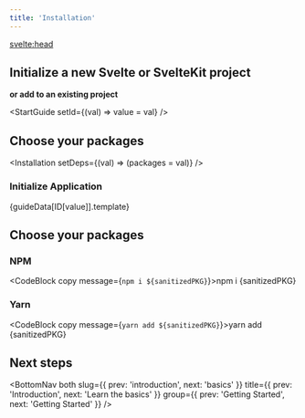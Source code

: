 ```yaml
---
title: 'Installation'
---
```


<svelte:head>
  <title>Installation - SvelteUI</title>
</svelte:head>

<script>
	import { CodeBlock, MinorHeading, NextSteps, Installation, StartGuide, BottomNav } from '$lib/components'
	import { STARTGUIDE_DATA as guideData, ID } from '$lib/components/mainpages/GettingStarted/Guides/data'

	let packages = ["@svelteuidev/core", "@svelteuidev/composables"];
    let value = 'kit'
	$: sanitizedPKG = packages || ["@svelteuidev/core", "@svelteuidev/composables"].join(' ')
</script>

<MinorHeading title="Installation" />

## Initialize a new Svelte or SvelteKit project

**or add to an existing project**

<StartGuide setId={(val) => value = val} />

## Choose your packages

<Installation setDeps={(val) => (packages = val)} />

### Initialize Application

<CodeBlock copy message={guideData[ID[value]].template}>
	{guideData[ID[value]].template}
</CodeBlock>

## Choose your packages

### NPM

<CodeBlock copy message={`npm i ${sanitizedPKG}`}>npm i {sanitizedPKG}</CodeBlock>

### Yarn

<CodeBlock copy message={`yarn add ${sanitizedPKG}`}>yarn add {sanitizedPKG}</CodeBlock>

## Next steps

<NextSteps />

<BottomNav
both
slug={{ prev: 'introduction', next: 'basics' }}
title={{ prev: 'Introduction', next: 'Learn the basics' }}
group={{ prev: 'Getting Started', next: 'Getting Started' }}
/>
